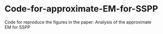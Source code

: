 Code-for-approximate-EM-for-SSPP
================================

Code for reproduce the figures in the paper: Analysis of the approximate EM for SSPP 